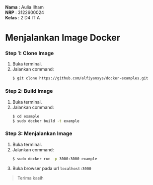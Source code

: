 **Nama** : Aulia Ilham </br>
**NRP** : 3122600024 </br>
**Kelas** : 2 D4 IT A </br>


# Menjalankan Image Docker

### Step 1: Clone Image
1. Buka terminal.
2. Jalankan command:
   ```bash
   $ git clone https://github.com/alfiyansys/docker-examples.git
   ```

### Step 2: Build Image
1. Buka terminal.
2. Jalankan command:
   ```bash
   $ cd example
   $ sudo docker build -t example
   ```

### Step 3: Menjalankan Image
1. Buka terminal.
2. Jalankan command:
   ```bash
   $ sudo docker run -p 3000:3000 example
   ```
3. Buka browser pada url `localhost:3000`

> Terima kasih
